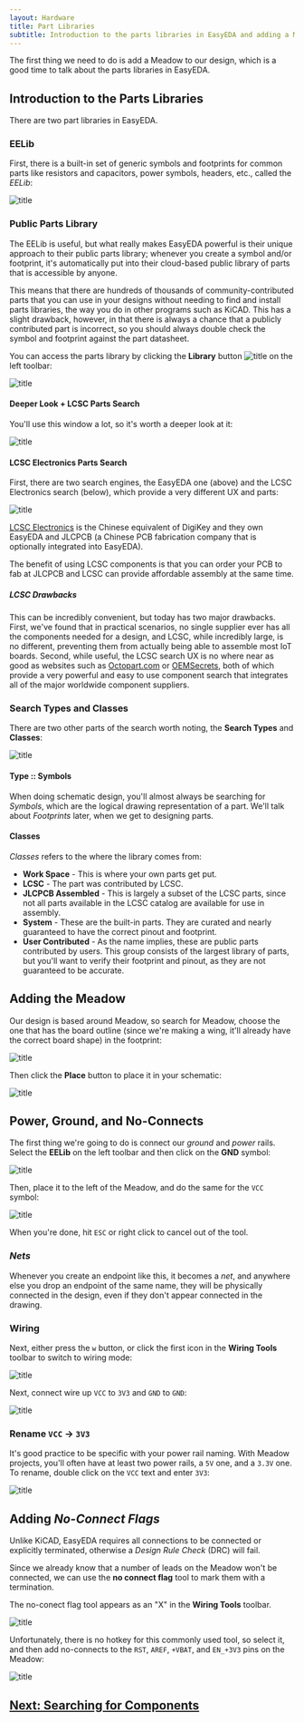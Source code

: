 ```yaml
---
layout: Hardware
title: Part Libraries
subtitle: Introduction to the parts libraries in EasyEDA and adding a Meadow symbol to the design.
---
```


The first thing we need to do is add a Meadow to our design, which is a good time to talk about the parts libraries in EasyEDA.

## Introduction to the Parts Libraries

There are two part libraries in EasyEDA. 

### EELib

First, there is a built-in set of generic symbols and footprints for common parts like resistors and capacitors, power symbols, headers, etc., called the _EELib_:

![title](EELib.png)

### Public Parts Library

The EELib is useful, but what really makes EasyEDA powerful is their unique approach to their public parts library; whenever you create a symbol and/or footprint, it's automatically put into their cloud-based public library of parts that is accessible by anyone.

This means that there are hundreds of thousands of community-contributed parts that you can use in your designs without needing to find and install parts libraries, the way you do in other programs such as KiCAD. This has a slight drawback, however, in that there is always a chance that a publicly contributed part is incorrect, so you should always double check the symbol and footprint against the part datasheet.

You can access the parts library by clicking the **Library** button ![title](Library_Button.png) on the left toolbar:

![title](Public_Parts_Library_Meadow.png)

#### Deeper Look + LCSC Parts Search

You'll use this window a lot, so it's worth a deeper look at it:

![title](Library_Meadow.png)

#### LCSC Electronics Parts Search

First, there are two search engines, the EasyEDA one (above) and the LCSC Electronics search (below), which provide a very different UX and parts:

![title](LCSC_Search.png)

[LCSC Electronics](https://lcsc.com/) is the Chinese equivalent of DigiKey and they own EasyEDA and JLCPCB (a Chinese PCB fabrication company that is optionally integrated into EasyEDA).

The benefit of using LCSC components is that you can order your PCB to fab at JLCPCB and LCSC can provide affordable assembly at the same time.  

##### LCSC Drawbacks

This can be incredibly convenient, but today has two major drawbacks. First, we've found that in practical scenarios, no single supplier ever has all the components needed for a design, and LCSC, while incredibly large, is no different, preventing them from actually being able to assemble most IoT boards. Second, while useful, the LCSC search UX is no where near as good as websites such as [Octopart.com](https://octopart.com/) or [OEMSecrets](https://www.oemsecrets.com/), both of which provide a very powerful and easy to use component search that integrates all of the major worldwide component suppliers.

### Search Types and Classes

There are two other parts of the search worth noting, the **Search Types** and **Classes**:

![title](Search_Types.png)

#### Type :: Symbols

When doing schematic design, you'll almost always be searching for _Symbols_, which are the logical drawing representation of a part. We'll talk about _Footprints_ later, when we get to designing parts.

#### Classes

_Classes_ refers to the where the library comes from:

 * **Work Space** - This is where your own parts get put.
 * **LCSC** - The part was contributed by LCSC.
 * **JLCPCB Assembled** - This is largely a subset of the LCSC parts, since not all parts available in the LCSC catalog are available for use in assembly.
 * **System** - These are the built-in parts. They are curated and nearly guaranteed to have the correct pinout and footprint.
 * **User Contributed** - As the name implies, these are public parts contributed by users. This group consists of the largest library of parts, but you'll want to verify their footprint and pinout, as they are not guaranteed to be accurate.

## Adding the Meadow

Our design is based around Meadow, so search for Meadow, choose the one that has the board outline (since we're making a wing, it'll already have the correct board shape) in the footprint:

![title](Meadow_Search.png)

Then click the **Place** button to place it in your schematic:

![title](Meadow_Placement.png)

## Power, Ground, and No-Connects

The first thing we're going to do is connect our _ground_ and _power_ rails. Select the **EELib** on the left toolbar and then click on the **GND** symbol:

![title](EELib_GND_PWR.png)

Then, place it to the left of the Meadow, and do the same for the `VCC` symbol:

![title](GND_VCC_Placement.png)

When you're done, hit `ESC` or right click to cancel out of the tool.

### _Nets_

Whenever you create an endpoint like this, it becomes a _net_, and anywhere else you drop an endpoint of the same name, they will be physically connected in the design, even if they don't appear connected in the drawing.

### Wiring

Next, either press the `w` button, or click the first icon in the **Wiring Tools** toolbar to switch to wiring mode:

![title](Wiring_Tools.png)

Next, connect wire up `VCC` to `3V3` and `GND` to `GND`:

![title](Wiring_GND_VCC.png)

### Rename `VCC` -> `3V3`

It's good practice to be specific with your power rail naming. With Meadow projects, you'll often have at least two power rails, a `5V` one, and a `3.3V` one. To rename, double click on the `VCC` text and enter `3V3`:

![title](VCC_Rename.png)

## Adding _No-Connect Flags_

Unlike KiCAD, EasyEDA requires all connections to be connected or explicitly terminated, otherwise a _Design Rule Check_ (DRC) will fail.

Since we already know that a number of leads on the Meadow won't be connected, we can use the **no connect flag** tool to mark them with a termination.

The no-conect flag tool appears as an "X" in the **Wiring Tools** toolbar. 

![title](No_Connect_Flag_Tool.png)

Unfortunately, there is no hotkey for this commonly used tool, so select it, and then add no-connects to the `RST`, `AREF`, `+VBAT`, and `EN_+3V3` pins on the Meadow:

![title](Adding_NoConnects.png)

## [Next: Searching for Components](/Hardware/Design/PCB_Design_and_Assembly/PCB_Design_Tutorial/Component_Search)